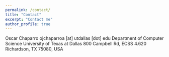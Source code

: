 ```yaml
---
permalink: /contact/
title: "Contact"
excerpt: "Contact me"
author_profile: true
---
```


Oscar Chaparro
ojchaparroa [at] utdallas [dot] edu
Department of Computer Science
University of Texas at Dallas
800 Campbell Rd, ECSS 4.620
Richardson, TX 75080, USA